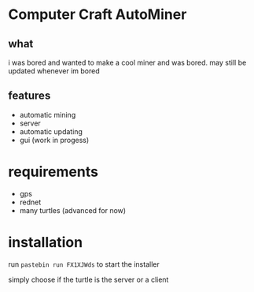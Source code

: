 # Computer Craft AutoMiner

## what
i was bored and wanted to make a cool miner and was bored. may still be updated whenever im bored

## features

- automatic mining
- server
- automatic updating
- gui (work in progess)

# requirements

- gps
- rednet
- many turtles (advanced for now)

# installation

run `pastebin run FX1XJWds` to start the installer

simply choose if the turtle is the server or a client

